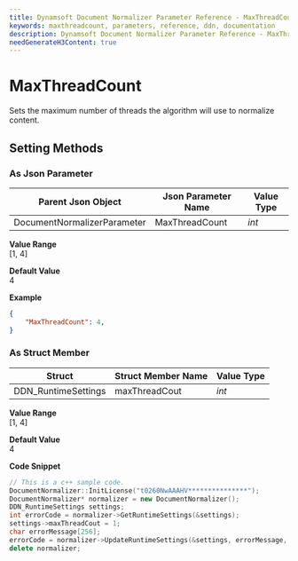 ```yaml
---
title: Dynamsoft Document Normalizer Parameter Reference - MaxThreadCount
keywords: maxthreadcount, parameters, reference, ddn, documentation
description: Dynamsoft Document Normalizer Parameter Reference - MaxThreadCount
needGenerateH3Content: true
---
```



# MaxThreadCount
Sets the maximum number of threads the algorithm will use to normalize content.

## Setting Methods
### As Json Parameter

| Parent Json Object | Json Parameter Name | Value Type | 
| ------------------ | ------------------- | ---------- |
| DocumentNormalizerParameter | MaxThreadCount | *int* |

**Value Range**  
    [1, 4]

**Default Value**  
    4

**Example**  
```json
{
    "MaxThreadCount": 4,
}
```

### As Struct Member

| Struct | Struct Member Name | Value Type | 
| ------ | ------------------ | ---------- |
| DDN_RuntimeSettings | maxThreadCout | *int* |

**Value Range**  
    [1, 4]

**Default Value**  
    4

**Code Snippet**  
```cpp
// This is a c++ sample code.
DocumentNormalizer::InitLicense("t0260NwAAAHV***************");
DocumentNormalizer* normalizer = new DocumentNormalizer();
DDN_RuntimeSettings settings;
int errorCode = normalizer->GetRuntimeSettings(&settings);
settings->maxThreadCout = 1;
char errorMessage[256];
errorCode = normalizer->UpdateRuntimeSettings(&settings, errorMessage, 256);
delete normalizer;
```

